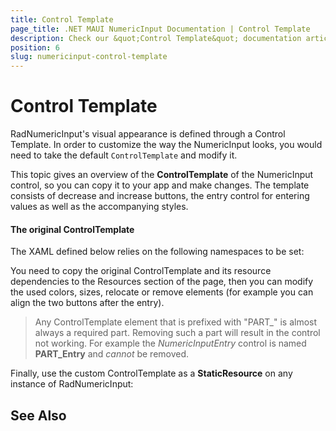 ```yaml
---
title: Control Template
page_title: .NET MAUI NumericInput Documentation | Control Template
description: Check our &quot;Control Template&quot; documentation article for Telerik NumericInput for .NET MAUI
position: 6
slug: numericinput-control-template
---
```


# Control Template

RadNumericInput's visual appearance is defined through a Control Template. In order to customize the way the NumericInput looks, you would need to take the default `ControlTemplate` and modify it. 

This topic gives an overview of the **ControlTemplate** of the NumericInput control, so you can copy it to your app and make changes. The template consists of decrease and increase buttons, the entry control for entering values as well as the accompanying styles.  

#### The original ControlTemplate

The XAML defined below relies on the following namespaces to be set:


You need to copy the original ControlTemplate and its resource dependencies to the Resources section of the page, then you can modify the used colors, sizes, relocate or remove elements (for example you can align the two buttons after the entry). 

> Any ControlTemplate element that is prefixed with "PART_" is almost always a required part. Removing such a part will result in the control not working. For example the *NumericInputEntry* control is named **PART_Entry** and *cannot* be removed.

Finally, use the custom ControlTemplate as a **StaticResource** on any instance of RadNumericInput:



## See Also
